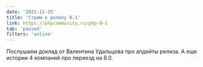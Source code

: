 ```yaml
---
date: '2021-11-25'
title: 'Стрим к релизу 8.1'
link: https://phpcommunity.ru/php-8-1
tab: 'passed'
filters: 'online'
---
```


Послушаем доклад от Валентина Удальцова про апдейты релиза. А еще истории 4 компаний про переезд на 8.0.
